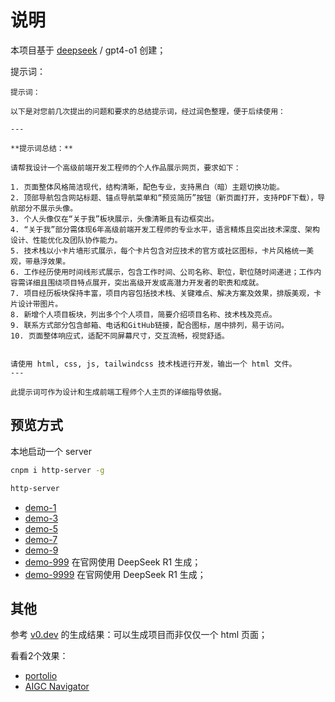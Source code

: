 # 说明

本项目基于 [deepseek](https://chat.deepseek.com/) / gpt4-o1 创建；

提示词：

```
提示词：

以下是对您前几次提出的问题和要求的总结提示词，经过润色整理，便于后续使用：

---

**提示词总结：**

请帮我设计一个高级前端开发工程师的个人作品展示网页，要求如下：

1. 页面整体风格简洁现代，结构清晰，配色专业，支持黑白（暗）主题切换功能。
2. 顶部导航包含网站标题、锚点导航菜单和“预览简历”按钮（新页面打开，支持PDF下载），导航部分不展示头像。
3. 个人头像仅在“关于我”板块展示，头像清晰且有边框突出。
4. “关于我”部分需体现6年高级前端开发工程师的专业水平，语言精炼且突出技术深度、架构设计、性能优化及团队协作能力。
5. 技术栈以小卡片墙形式展示，每个卡片包含对应技术的官方或社区图标，卡片风格统一美观，带悬浮效果。
6. 工作经历使用时间线形式展示，包含工作时间、公司名称、职位，职位随时间递进；工作内容需详细且围绕项目特点展开，突出高级开发或高潜力开发者的职责和成就。
7. 项目经历板块保持丰富，项目内容包括技术栈、关键难点、解决方案及效果，排版美观，卡片设计带图片。
8. 新增个人项目板块，列出多个个人项目，简要介绍项目名称、技术栈及亮点。
9. 联系方式部分包含邮箱、电话和GitHub链接，配合图标，居中排列，易于访问。
10. 页面整体响应式，适配不同屏幕尺寸，交互流畅，视觉舒适。


请使用 html, css, js, tailwindcss 技术栈进行开发，输出一个 html 文件。
---

此提示词可作为设计和生成前端工程师个人主页的详细指导依据。

```

## 预览方式

本地启动一个 server

```sh
cnpm i http-server -g

http-server

```

- [demo-1](http://127.0.0.1:8080/src/)
- [demo-3](http://127.0.0.1:8080/src/index3)
- [demo-5](http://127.0.0.1:8080/src/index5)
- [demo-7](http://127.0.0.1:8080/src/index7)
- [demo-9](http://127.0.0.1:8080/src/index9)
- [demo-999](http://127.0.0.1:8080/src/index999) 在官网使用 DeepSeek R1 生成；
- [demo-9999](http://127.0.0.1:8080/src/index9999) 在官网使用 DeepSeek R1 生成；


## 其他

参考 [v0.dev](https://v0.dev/chat/projects) 的生成结果：可以生成项目而非仅仅一个 html 页面；

看看2个效果：

- [portolio](https://v0-frontend-portfolio-page-seven.vercel.app/)
- [AIGC Navigator](https://v0-frontend-portfolio-page-seven.vercel.app/)